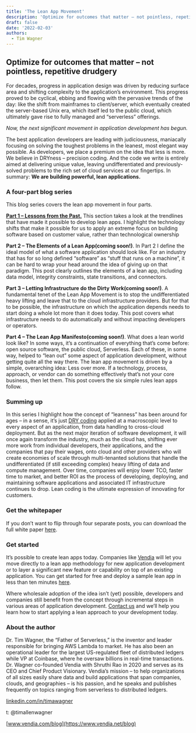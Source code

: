 ```yaml
---
title: 'The Lean App Movement'
description: 'Optimize for outcomes that matter – not pointless, repetitive drudgery'
draft: false
date: '2022-02-03'
authors:
  - Tim Wagner
---
```


## Optimize for outcomes that matter – not pointless, repetitive drudgery 

For decades, progress in application design was driven by reducing surface area and shifting complexity to the application’s environment. This progress proved to be cyclical, ebbing and flowing with the pervasive trends of the day: like the shift from mainframes to client/server, which eventually created the server-based Unix era, which itself led to the public cloud, which ultimately gave rise to fully managed and “serverless” offerings. 

_Now, the next significant movement in application development has begun._

The best application developers are leading with judiciousness, maniacally focusing on solving the toughest problems in the leanest, most elegant way possible. As developers, we place a premium on the idea that less is more. We believe in DRYness – precision coding. And the code we write is entirely aimed at delivering unique value, leaving undifferentiated and previously-solved problems to the rich set of cloud services at our fingertips. In summary: **We are building powerful, lean applications.**  


### A four-part blog series

This blog series covers the lean app movement in four parts.  

**[Part 1 – Lessons from the Past.](https://www.vendia.net/blog/lean-app-part-1)** This section takes a look at the trendlines that have made it possible to develop lean apps. I highlight the technology shifts that make it possible for us to apply an extreme focus on building software based on customer value, rather than technological ownership

**Part 2 – The Elements of a Lean App(coming soon!)**. In Part 2 I define the ideal model of what a software application should look like. For an industry that has for so long defined “software” as “stuff that runs on a machine”, it can be hard to wrap your head around the idea of giving up on that paradigm. This post clearly outlines the elements of a lean app, including data model, integrity constraints, state transitions, and connectors.

**Part 3 – Letting Infrastructure do the Dirty Work(coming soon!)**. A fundamental tenet of the Lean App Movement is to stop the undifferentiated heavy lifting and leave that to the cloud infrastructure providers. But for that to be possible, the infrastructure on which the application depends needs to start doing a whole lot more than it does today. This post covers what infrastructure needs to do automatically and without impacting developers or operators.

**Part 4 – The Lean App Manifesto(coming soon!)**. What does a lean world look like? In some ways, it’s a continuation of everything that’s come before: open source software, the public cloud, Serverless. Each of these, in some way, helped to “lean out” some aspect of application development, without getting quite all the way there. The lean app movement is driven by a simple, overarching idea: Less over more. If a technology, process, approach, or vendor can do something effectively that’s not your core business, then let them. This post covers the six simple rules lean apps follow. 


### Summing up

In this series I highlight how the concept of “leanness” has been around for ages – in a sense, it’s just [DRY coding](https://en.wikipedia.org/wiki/Don%27t_repeat_yourself#:~:text=%22Don't%20repeat%20yourself%22,data%20normalization%20to%20avoid%20redundancy.) applied at a macroscopic level to every aspect of an application, from data handling to cross-cloud deployment. But as the next major iteration of software development, it will once again transform the industry, much as the cloud has, shifting ever more work from individual developers, their applications, and the companies that pay their wages, onto cloud and other providers who will create economies of scale through multi-tenanted solutions that handle the undifferentiated (if still exceeding complex) heavy lifting of data and compute management. Over time, companies will enjoy lower TCO, faster time to market, and better ROI as the process of developing, deploying, and maintaining software applications and associated IT infrastructure continues to drop. Lean coding is the ultimate expression of innovating for customers.


### Get the whitepaper

If you don’t want to flip through four separate posts, you can download the full white paper [here](https://www.vendia.net/resources/lean-apps). 


### Get started 

It’s possible to create lean apps today. Companies like [Vendia](https://www.vendia.net/) will let you move directly to a lean app methodology for new application development or to layer a significant new feature or capability on top of an existing application. You can get started for free and deploy a sample lean app in less than ten minutes [here](https://share.vendia.net/). 

Where wholesale adoption of the idea isn’t (yet) possible, developers and companies still benefit from the concept through incremental steps in various areas of application development. [Contact us](https://www.vendia.net/contact-us) and we’ll help you learn how to start applying a lean approach to your development today. 


### About the author

Dr. Tim Wagner, the “Father of Serverless,” is the inventor and leader responsible for bringing AWS Lambda to market. He has also been an operational leader for the largest US-regulated fleet of distributed ledgers while VP at Coinbase, where he oversaw billions in real-time transactions. Dr. Wagner co-founded Vendia with Shruthi Rao in 2020 and serves as its CEO and Chief Product Visionary. Vendia’s mission – to help organizations of all sizes easily share data and build applications that span companies, clouds, and geographies – is his passion, and he speaks and publishes frequently on topics ranging from serverless to distributed ledgers.

[linkedin.com/in/timawagner](https://www.linkedin.com/in/timawagner)

t: @timallenwagner

[www.vendia.com/blog](https://www.vendia.net/blog)

